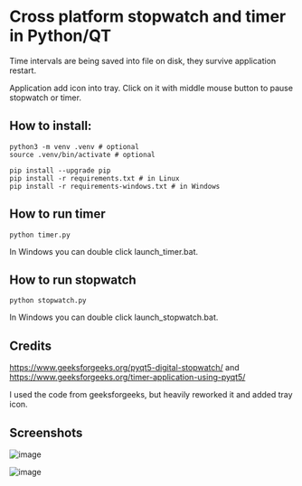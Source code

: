 # Cross platform stopwatch and timer in Python/QT

Time intervals are being saved into file on disk, they survive application restart.

Application add icon into tray. Click on it with middle mouse button to pause stopwatch or timer.

## How to install:
```
python3 -m venv .venv # optional
source .venv/bin/activate # optional

pip install --upgrade pip
pip install -r requirements.txt # in Linux
pip install -r requirements-windows.txt # in Windows
```

## How to run timer
```
python timer.py
```
In Windows you can double click launch_timer.bat.

## How to run stopwatch
```
python stopwatch.py
```
In Windows you can double click launch_stopwatch.bat.

## Credits
https://www.geeksforgeeks.org/pyqt5-digital-stopwatch/ and https://www.geeksforgeeks.org/timer-application-using-pyqt5/

I used the code from geeksforgeeks, but heavily reworked it and added tray icon.

## Screenshots


![image](https://github.com/sigmaray/pyqtstopwatch/assets/1594701/17440cb7-b439-47e0-b362-1e5f9ae2fe3c)

![image](https://github.com/sigmaray/pyqtstopwatch/assets/1594701/28059e3a-f06c-41c8-b71b-a71f6ca93845)
